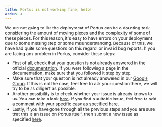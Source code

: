```yaml
---
title: Portus is not working fine, help!
order: 4
---
```


<p>
We are not going to lie: the deployment of Portus can be a daunting task
considering the amount of moving pieces and the complexity of some of these
pieces. For this reason, it's easy to have errors on your deployment due to some
missing step or some misunderstanding. Because of this, we have had quite some
questions on this regard, or invalid bug reports. If you are facing any problem
in Portus, consider these steps:
</p>

<ul>
<li>
First of all, check that your question is not already answered in the
official <a href="/documentation.html">documentation</a>. If you were following
a page in the documentation, make sure that you followed it step by step.
</li>

<li>
Make sure that your question is not already answered in our
<a href="https://groups.google.com/forum/#!forum/portus-dev">Google Group</a>.
If this is not the case, feel free to ask your question there, we will try to be
as diligent as possible.
</li>

<li>
Another possibility is to check whether your issue is already known to us. You
can take a look <a href="https://github.com/SUSE/Portus/issues">here</a>. If you
find a suitable issue, feel free to add a comment with your specific case as
specified
<a href="https://github.com/SUSE/Portus/blob/master/CONTRIBUTING.md#reporting-issues">here</a>.
</li>

<li>
Lastly, if you have gone through all the previous steps and you are sure that
this is an issue on Portus itself, then submit a new issue as specified
<a href="https://github.com/SUSE/Portus/blob/master/CONTRIBUTING.md#reporting-issues">here</a>.
</li>
</ul>
